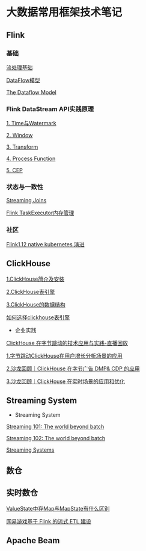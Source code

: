 # 大数据常用框架技术笔记

## Flink

### 基础
[流处理基础](docs/flink/流初级基础.md)

[DataFlow模型](docs/flink/DataFlow模型.md)

[The Dataflow Model](docs/flink/TheDataflowModel.md)

### Flink DataStream API实践原理
[1. Time与Watermark](docs/flink/Time与Watermark.md)

[2. Window](docs/flink/Window.md)

[3. Transform]()

[4. Process Function]()

[5. CEP]()

### 状态与一致性


[Streaming Joins](docs/flink/FlinkStreamingJoins.md)

[Flink TaskExecutor内存管理](docs/flink/FlinkTaskExecutor内存管理.md)

### 社区
[Flink1.12 native kubernetes 演进](docs/flink/Flink1.12nativekubernetes演进.md)


## ClickHouse

[1.ClickHouse简介及安装](docs/clickhouse/ClickHouse.md)

[2.ClickHouse表引擎](docs/clickhouse/tableEngine.md)

[3.ClickHouse的数据结构](docs/clickhouse/ClickHouse数据结构.md)

[如何选择clickhouse表引擎](docs/clickhouse/如何选择clickhouse表引擎.md)

- 企业实践

[ClickHouse 在字节跳动的技术应用与实践-直播回放](https://www.ixigua.com/6853991019050959371/)

[1.字节跳动ClickHouse在用户增长分析场景的应用](https://mp.weixin.qq.com/s/J0j0LM3ZDj4OP7SyYCWCEQ)

[2.沙龙回顾｜ClickHouse 在字节广告 DMP& CDP 的应用](https://mp.weixin.qq.com/s/lYjIfKS8k9ZHPrxBRYOBrw)

[3.沙龙回顾｜ClickHouse 在实时场景的应用和优化](https://mp.weixin.qq.com/s/hqUCFSr8cu3x3u8HCA6WYg)


## Streaming System

- Streaming System

[Streaming 101: The world beyond batch](https://www.oreilly.com/ideas/the-world-beyond-batch-streaming-101)

[Streaming 102: The world beyond batch](https://www.oreilly.com/ideas/the-world-beyond-batch-streaming-102)

[Streaming Systems](https://www.oreilly.com/library/view/streaming-systems/9781491983867/?_ga=2.214328721.704251868.1607675381-1314152331.1607675381)

## 数仓

## 实时数仓
[ValueState中存Map与MapState有什么区别](docs/flink/ValueState中存Map与MapState有什么区别.md)

[网易游戏基于 Flink 的流式 ETL 建设](https://mp.weixin.qq.com/s/R4dpdSGNzgE-uvlvo09ulA)

## Apache Beam




